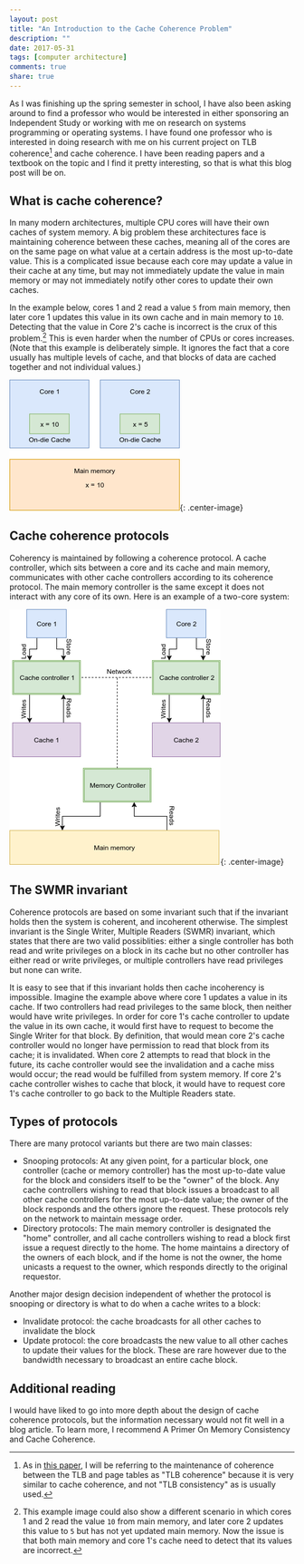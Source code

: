 ```yaml
---
layout: post
title: "An Introduction to the Cache Coherence Problem"
description: ""
date: 2017-05-31
tags: [computer architecture]
comments: true
share: true
---
```


As I was finishing up the spring semester in school, I have also been asking around to find a professor who would be interested in either sponsoring an Independent Study or working with me on research on systems programming or operating systems. I have found one professor who is interested in doing research with me on his current project on TLB coherence[^1] and cache coherence. I have been reading papers and a textbook on the topic and I find it pretty interesting, so that is what this blog post will be on.

[^1]: As in [this paper](https://users.cs.duke.edu/~alvy/papers/hpca10_unitd.pdf), I will be referring to the maintenance of coherence between the TLB and page tables as "TLB coherence" because it is very similar to cache coherence, and not "TLB consistency" as is usually used.


## What is cache coherence?

In many modern architectures, multiple CPU cores will have their own caches of system memory. A big problem these architectures face is maintaining coherence between these caches, meaning all of the cores are on the same page on what value at a certain address is the most up-to-date value. This is a complicated issue because each core may update a value in their cache at any time, but may not immediately update the value in main memory or may not immediately notify other cores to update their own caches.

In the example below, cores 1 and 2 read a value `5` from main memory, then later core 1 updates this value in its own cache and in main memory to `10`. Detecting that the value in Core 2's cache is incorrect is the crux of this problem.[^2] This is even harder when the number of CPUs or cores increases. (Note that this example is deliberately simple. It ignores the fact that a core usually has multiple levels of cache, and that blocks of data are cached together and not individual values.) 

[^2]: This example image could also show a different scenario in which cores 1 and 2 read the value `10` from main memory, and later core 2 updates this value to `5` but has not yet updated main memory. Now the issue is that both main memory and core 1's cache need to detect that its values are incorrect.

![Cache incoherence example](/images/2017-05-31-intro-cache-coherence/incoherent.png){: .center-image}


## Cache coherence protocols

Coherency is maintained by following a coherence protocol. A cache controller, which sits between a core and its cache and main memory, communicates with other cache controllers according to its coherence protocol. The main memory controller is the same except it does not interact with any core of its own. Here is an example of a two-core system:

![Cache controller diagram](/images/2017-05-31-intro-cache-coherence/cache-controllers.png){: .center-image}


## The SWMR invariant

Coherence protocols are based on some invariant such that if the invariant holds then the system is coherent, and incoherent otherwise. The simplest invariant is the Single Writer, Multiple Readers (SWMR) invariant, which states that there are two valid possiblities: either a single controller has both read and write privileges on a block in its cache but no other controller has either read or write privileges, or multiple controllers have read privileges but none can write.

It is easy to see that if this invariant holds then cache incoherency is impossible. Imagine the example above where core 1 updates a value in its cache. If two controllers had read privileges to the same block, then neither would have write privileges. In order for core 1's cache controller to update the value in its own cache, it would first have to request to become the Single Writer for that block. By definition, that would mean core 2's cache controller would no longer have permission to read that block from its cache; it is invalidated. When core 2 attempts to read that block in the future, its cache controller would see the invalidation and a cache miss would occur; the read would be fulfilled from system memory. If core 2's cache controller wishes to cache that block, it would have to request core 1's cache controller to go back to the Multiple Readers state.


## Types of protocols

There are many protocol variants but there are two main classes:

 * Snooping protocols: At any given point, for a particular block, one controller (cache or memory controller) has the most up-to-date value for the block and considers itself to be the "owner" of the block. Any cache controllers wishing to read that block issues a broadcast to all other cache controllers for the most up-to-date value; the owner of the block responds and the others ignore the request. These protocols rely on the network to maintain message order. 
 * Directory protocols: The main memory controller is designated the "home" controller, and all cache controllers wishing to read a block first issue a request directly to the home. The home maintains a directory of the owners of each block, and if the home is not the owner, the home unicasts a request to the owner, which responds directly to the original requestor.

Another major design decision independent of whether the protocol is snooping or directory is what to do when a cache writes to a block: 

 * Invalidate protocol: the cache broadcasts for all other caches to invalidate the block
 * Update protocol: the core broadcasts the new value to all other caches to update their values for the block. These are rare however due to the bandwidth necessary to broadcast an entire cache block.


## Additional reading

I would have liked to go into more depth about the design of cache coherence protocols, but the information necessary would not fit well in a blog article. To learn more, I recommend A Primer On Memory Consistency and Cache Coherence.
